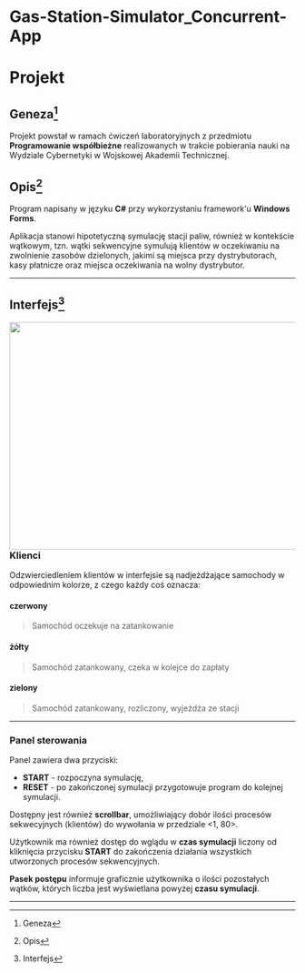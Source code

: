 # Gas-Station-Simulator_Concurrent-App

# Projekt 
## Geneza[^gen]
Projekt powstał w ramach ćwiczeń laboratoryjnych z przedmiotu **Programowanie współbieżne** realizowanych w trakcie pobierania nauki na Wydziale Cybernetyki 
w Wojskowej Akademii Technicznej.

## Opis[^desc]
Program napisany w języku **C#** przy wykorzystaniu framework'u **Windows Forms**.

Aplikacja stanowi hipotetyczną symulację stacji paliw, również w kontekście wątkowym, tzn.
wątki sekwencyjne symulują klientów w oczekiwaniu na zwolnienie zasobów dzielonych, jakimi są
miejsca przy dystrybutorach, kasy płatnicze oraz miejsca oczekiwania na wolny dystrybutor.

___

## Interfejs[^ui]

<img align="right" width="670" height="400" src="https://user-images.githubusercontent.com/74451381/175053535-89005812-ebc7-4d07-a796-a114365f8d03.jpg">

### Klienci
Odzwierciedleniem klientów w interfejsie są nadjeżdżające samochody w odpowiednim kolorze, 
z czego każdy coś oznacza:

#### czerwony
> Samochód oczekuje na zatankowanie

#### żółty
> Samochód zatankowany, czeka w kolejce do zapłaty

#### zielony 
> Samochód zatankowany, rozliczony, wyjeżdża ze stacji

___

### Panel sterowania
Panel zawiera dwa przyciski: 
- **START** - rozpoczyna symulację,
- **RESET** - po zakończonej symulacji przygotowuje program do kolejnej symulacji.

Dostępny jest również **scrollbar**, umożliwiający dobór ilości procesów sekwecyjnych 
(klientów) do wywołania w przedziale <1, 80>.

Użytkownik ma również dostęp do wglądu w **czas symulacji** liczony od kliknięcia przycisku
**START** do zakończenia działania wszystkich utworzonych procesów sekwencyjnych.

**Pasek postępu** informuje graficznie użytkownika o ilości pozostałych wątków, których
liczba jest wyświetlana powyżej **czasu symulacji**.

___

[^gen]: Geneza
[^desc]: Opis
[^ui]: Interfejs
